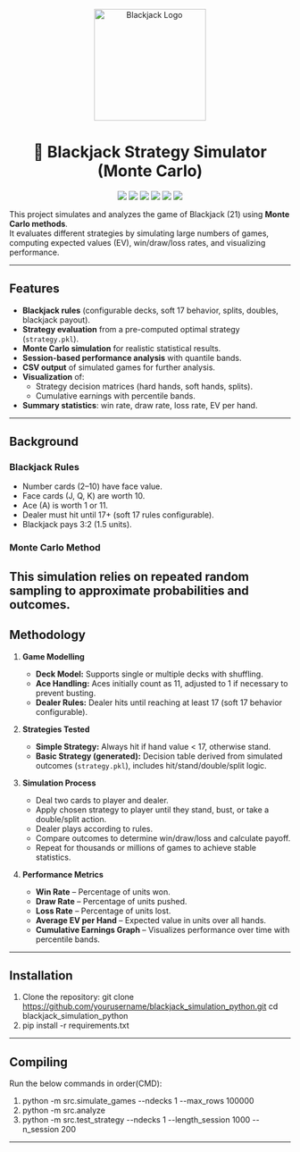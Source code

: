 <p align="center">
  <img src="https://github.com/ACM40960/Simulate-single-deck-Blackjack/blob/main/Blackjack.png" alt="Blackjack Logo" width="200"/>
</p>

<h1 align="center">🎲  Blackjack Strategy Simulator (Monte Carlo)</h1>

<p align="center">
  <img src="https://img.shields.io/badge/Python-3.10+-blue.svg" />
  <img src="https://img.shields.io/badge/NumPy-Latest-orange" />
  <img src="https://img.shields.io/badge/Matplotlib-Latest-green" />
  <img src="https://img.shields.io/badge/Pandas-Latest-yellow" />
  <img src="https://img.shields.io/badge/License-MIT-brightgreen.svg" />
  <img src="https://img.shields.io/github/stars/ACM40960/Simulate-single-deck-Blackjack?style=social" />
</p>

This project simulates and analyzes the game of Blackjack (21) using **Monte Carlo methods**.  
It evaluates different strategies by simulating large numbers of games, computing expected values (EV), win/draw/loss rates, and visualizing performance.

---

## Features
- **Blackjack rules** (configurable decks, soft 17 behavior, splits, doubles, blackjack payout).
- **Strategy evaluation** from a pre-computed optimal strategy (`strategy.pkl`).
- **Monte Carlo simulation** for realistic statistical results.
- **Session-based performance analysis** with quantile bands.
- **CSV output** of simulated games for further analysis.
- **Visualization** of:
  - Strategy decision matrices (hard hands, soft hands, splits).
  - Cumulative earnings with percentile bands.
- **Summary statistics**: win rate, draw rate, loss rate, EV per hand.
---

## Background

### Blackjack Rules
- Number cards (2–10) have face value.  
- Face cards (J, Q, K) are worth 10.  
- Ace (A) is worth 1 or 11.  
- Dealer must hit until 17+ (soft 17 rules configurable).  
- Blackjack pays 3:2 (1.5 units).  

### Monte Carlo Method
This simulation relies on **repeated random sampling** to approximate probabilities and outcomes.
---

## Methodology

1. **Game Modelling**
   - **Deck Model:** Supports single or multiple decks with shuffling.  
   - **Ace Handling:** Aces initially count as 11, adjusted to 1 if necessary to prevent busting.  
   - **Dealer Rules:** Dealer hits until reaching at least 17 (soft 17 behavior configurable).  

2. **Strategies Tested**
   - **Simple Strategy:** Always hit if hand value < 17, otherwise stand.  
   - **Basic Strategy (generated):** Decision table derived from simulated outcomes (`strategy.pkl`), includes hit/stand/double/split logic.  

3. **Simulation Process**
   - Deal two cards to player and dealer.  
   - Apply chosen strategy to player until they stand, bust, or take a double/split action.  
   - Dealer plays according to rules.  
   - Compare outcomes to determine win/draw/loss and calculate payoff.  
   - Repeat for thousands or millions of games to achieve stable statistics.  

4. **Performance Metrics**
   - **Win Rate** – Percentage of units won.  
   - **Draw Rate** – Percentage of units pushed.  
   - **Loss Rate** – Percentage of units lost.  
   - **Average EV per Hand** – Expected value in units over all hands.  
   - **Cumulative Earnings Graph** – Visualizes performance over time with percentile bands.

---
## Installation
1. Clone the repository:
git clone https://github.com/yourusername/blackjack_simulation_python.git
cd blackjack_simulation_python
2. pip install -r requirements.txt
---
## Compiling
Run the below commands in order(CMD):
1. python -m src.simulate_games --ndecks 1 --max_rows 100000
2. python -m src.analyze
3. python -m src.test_strategy --ndecks 1 --length_session 1000 --n_session 200
---







